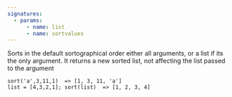 ```yaml
---
signatures:
  - params:
      - name: list
      - name: sortvalues
---
```


Sorts in the default sortographical order either all arguments, or a list if its
the only argument. It returns a new sorted list, not affecting the list passed
to the argument

```scarpetsort(3,2,1) => [1, 2, 3]
sort('a',3,11,1)  => [1, 3, 11, 'a']
list = [4,3,2,1]; sort(list)  => [1, 2, 3, 4]
```
